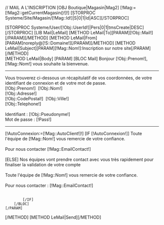 // MAIL A L'INSCRIPTION
[OBJ Boutique|Magasin|Mag2]
[!Mag:=[!Mag2::getCurrentMagasin()!]!]
[STORPROC Systeme/Site/Magasin/[!Mag::Id!]|S|0|1|Id|ASC][/STORPROC] 

[STORPROC Systeme/User/[!Obj::UserId!]|Pers|0|1|tmsCreate|DESC][/STORPROC]
[LIB Mail|LeMail]
[METHOD LeMail|To][PARAM][!Obj::Mail!][/PARAM][/METHOD]
[METHOD LeMail|From][PARAM]noreply@[!S::Domaine!][/PARAM][/METHOD]
[METHOD LeMail|Subject][PARAM][!Mag::Nom!]:Inscription sur notre site[/PARAM][/METHOD]	
[METHOD LeMail|Body]
	[PARAM]
		[BLOC Mail]
			Bonjour [!Obj::Prenom!],<br />
			[!Mag::Nom!] vous souhaite la bienvenue.
			<hr/>
			Vous trouverez ci-dessous un récapitulatif de vos coordonnées, de votre identifiant de connexion et de votre mot de passe.<br />
			[!Obj::Prenom!]&nbsp;&nbsp;[!Obj::Nom!]<br/>
			[!Obj::Adresse!]<br/>
			[!Obj::CodePostal!]&nbsp;&nbsp;[!Obj::Ville!]<br/>
			[!Obj::Telephone!]<br/><br/>
			Identifiant : [!Obj::Pseudonyme!]<br/>
			Mot de passe : [!Pass!]<br/>
			<hr/>
			[!AutoConnexion:=[!Mag::AutoClient!]!]
			[IF [!AutoConnexion!]]
				Toute l'équipe de [!Mag::Nom!] vous remercie de votre confiance.<br/><br/>
				Pour nous contacter [!Mag::EmailContact!]<br/><br/>
			[ELSE]
				Nos équipes vont prendre contact avec vous très rapidement pour finaliser la validation de votre compte<br/><br/>
				Toute l'équipe de [!Mag::Nom!] vous remercie de votre confiance.<br/><br/>
				Pour nous contacter : [!Mag::EmailContact!]<br/><br/>

			[/IF]
		[/BLOC]
	[/PARAM]
[/METHOD]
[METHOD LeMail|Send][/METHOD]

